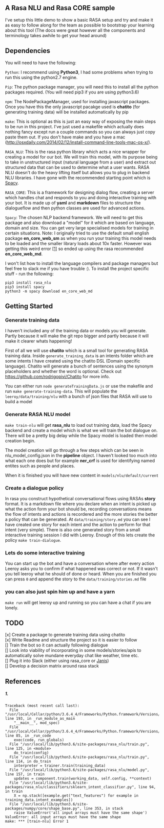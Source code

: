 ## A Rasa NLU and Rasa CORE sample

I've setup this little demo to show a basic RASA setup and try and make it as easy to follow along for the team as possible to bootstrap your learning about this tool (The docs were great however all the components and terminology takes awhile to get your head around)

## Dependencies
You will need to have the following:

`Python`: I recommend using **Python3**, I had some problems when trying to run this using the python2.7 engine.

`Pip`: The python package manager, you will need this to install all the python packages required. (You will need pip3 if you are using python3.6)

`npm`: The NodePackageManager, used for installing javascript packages. Once you have this the only javascript pacakge used is **chatito** (for generating training data) will be installed automatically by pip

`make`: This is optional as this is just an easy way of exposing the main steps to be run in this project. I've just used a makefile which actually does nothing fancy except run a couple commands so you can always just copy paste them out. If you don't have make and you have a mac (http://osxdaily.com/2014/02/12/install-command-line-tools-mac-os-x/).

`RASA_NLU`: This is the rasa python library which acts a nice wrapper for creating a model for our bot. We will train this model, with its purpose being to take in unstructured input (natural language from a user) and extract out structured data that can be used to determine what a user wants. RASA NLU doesn't do the heavy lifting itself but allows you to plug in backend NLU libraries. I have gone with the recommended starting point which is [Spacy](https://spacy.io/).

`RASA_CORE`: This is a framework for designing dialog flow, creating a server which handles chat and responds to you and doing interactive training with your bot. It is made up of **yaml** and **markdown** files to structure the dialogueflow and then python classes are used for advanced actions.

`Spacy`: The chosen NLP backend framework. We will need to get this package and also download a "model" for it which are based on language, domain and size. You can get very large specialised models for training in certain situations.
Note: I originally tried to use the default small english package **en_core_web_sm** as when you run your training this model needs to be loaded and the smaller library loads about 10x faster. However was getting this weird error [[1]](#1.) so ended up using the rasa recommended **en_core_web_md**.

I won't list how to install the language compilers and package managers but feel free to slack me if you have trouble :). To install the project specific stuff - run the following:

```
pip3 install rasa_nlu
pip3 install spacy
python3 -m spacy download en_core_web_md
```


## Getting Started

### Generate training data
I haven't included any of the training data or models you will generate. Partly because it will make the git repo bigger and partly because it will make it clearer whats happening!

First of all we will use **chatito** which is a small tool for generating RASA training data. Inside `generate_training_data` is an intents folder which are some intents I have created using the chatito DSL (Domain specific language). Chatito will generate a bunch of sentences using the synonym placeholders and whether the word is optional. Check out https://github.com/rodrigopivi/Chatito for more info.

You can either run `node generateTrainingData.js` or use the makefile and run `make generate-training-data`. This will populate the `leeroy/data/training/nlu` with a bunch of json files that RASA will use to build a model

### Generate RASA NLU model
`make train-nlu` will get **rasa_nlu** to load out training data, load the Spacy backend and create a model which is what we will train the bot dialogue on. There will be a pretty big delay while the Spacy model is loaded then model creation begin.

The model creation will go through a few steps which can be seen in nlu_model_config.json in the **pipeline** object. I haven't looked too much into what each one does but for example **ner_crf** is used for identifying named entites such as people and places.

When it is finished you will have new content in `models/nlu/default/current`

### Create a dialogue policy
In rasa you construct hypothetical conversational flows using RASAs **story** format. It is a markdown file where you declare when an intent is picked up what the action form your bot should be, recording conversations means the flow of intents and actions is recordered and the more stories the better a policy that can be generated. At `data/training/story.md` you can see I have created one story for each intent and the action to perform for that intent (very simple). There is also one generated story from a small interactive training session I did with Leeroy.
Enough of this lets create the policy `make train-dialogue`.

### Lets do some interactive training
You can start up the bot and have a conversation where after every action Leeroy asks you to confirm if what happened was correct or not. If it wasn't you tell leeroy what he should of done or heard. When you are finished you can press `0` and append the story to the `data/training/stories.md` file

### you can also just spin him up and have a yarn
`make run` will get leeroy up and running so you can have a chat if you are lonely.



## TODO
[x] Create a package to generate training data using chatito  
[x] Write Readme and structure the project so it is easier to follow  
[] Train the bot so it can actually following dialogue  
[] Look into viability of incorporating in some models/stories/apis to automatically   solve mundane everyday chat like weather, time etc.  
[] Plug it into Slack (either using rasa_core or [Janis](janis.ai))  
[] Develop a decision matrix around rasa stack


## References


##### 1.
```
Traceback (most recent call last):
  File "/usr/local/Cellar/python/3.6.4_4/Frameworks/Python.framework/Versions/3.6/lib/python3.6/runpy.py", line 193, in _run_module_as_main
    "__main__", mod_spec)
  File "/usr/local/Cellar/python/3.6.4_4/Frameworks/Python.framework/Versions/3.6/lib/python3.6/runpy.py", line 85, in _run_code
    exec(code, run_globals)
  File "/usr/local/lib/python3.6/site-packages/rasa_nlu/train.py", line 125, in <module>
    do_train(config)
  File "/usr/local/lib/python3.6/site-packages/rasa_nlu/train.py", line 114, in do_train
    interpreter = trainer.train(training_data)
  File "/usr/local/lib/python3.6/site-packages/rasa_nlu/model.py", line 157, in train
    updates = component.train(working_data, self.config, **context)
  File "/usr/local/lib/python3.6/site-packages/rasa_nlu/classifiers/sklearn_intent_classifier.py", line 94, in train
    X = np.stack([example.get("text_features") for example in training_data.intent_examples])
  File "/usr/local/lib/python3.6/site-packages/numpy/core/shape_base.py", line 353, in stack
    raise ValueError('all input arrays must have the same shape')
ValueError: all input arrays must have the same shape
make: *** [train-nlu] Error 1
```
